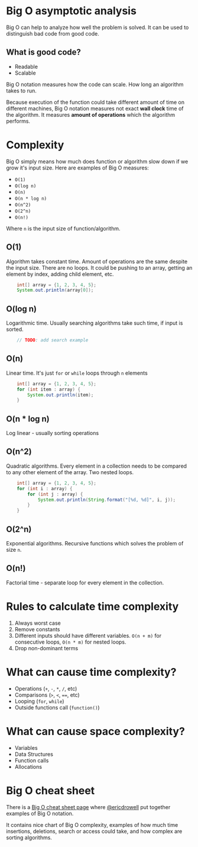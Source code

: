 # Big O asymptotic analysis
Big O can help to analyze how well the problem is solved.
It can be used to distinguish bad code from good code. 

## What is good code?
* Readable
* Scalable

Big O notation measures how the code can scale. How long an algorithm takes to run.

Because execution of the function could take different amount of time on different machines, Big O notation measures not exact **wall clock** time of the algorithm. 
It measures **amount of operations** which the algorithm performs.

# Complexity
Big O simply means how much does function or algorithm slow down if we grow it's input size. 
Here are examples of Big O measures:
* `O(1)`
* `O(log n)`
* `O(n)`
* `O(n * log n)`
* `O(n^2)`
* `O(2^n)`
* `O(n!)`

Where `n` is the input size of function/algorithm.

## O(1)
Algorithm takes constant time. Amount of operations are the same despite the input size. There are no loops.
It could be pushing to an array, getting an element by index, adding child element, etc.
```java
    int[] array = {1, 2, 3, 4, 5};
    System.out.println(array[0]);
```
## O(log n)
Logarithmic time. Usually searching algorithms take such time, if input is sorted.
```java
    // TODO: add search example
```

## O(n)
Linear time. It's just `for` or `while` loops through `n` elements
```java
    int[] array = {1, 2, 3, 4, 5};
    for (int item : array) {
        System.out.println(item);
    }
```
## O(n * log n)
Log linear - usually sorting operations

## O(n^2)
Quadratic algorithms. Every element in a collection needs to be compared to any other element of the array. Two nested loops.
```java
    int[] array = {1, 2, 3, 4, 5};
    for (int i : array) {
        for (int j : array) {
            System.out.println(String.format("[%d, %d]", i, j));
        }
    }
```
## O(2^n)
Exponential algorithms. Recursive functions which solves the problem of size `n`.

## O(n!)
Factorial time - separate loop for every element in the collection.

# Rules to calculate time complexity
1. Always worst case
2. Remove constants
3. Different inputs should have different variables. `O(n + m)` for consecutive loops, `O(n * m)` for nested loops.
4. Drop non-dominant terms

# What can cause time complexity?
* Operations (`+`, `-`, `*`, `/`, etc)
* Comparisons (`>`, `<`, `==`, etc)
* Looping (`for`, `while`)
* Outside functions call (`function()`)

# What can cause space complexity?
* Variables
* Data Structures
* Function calls
* Allocations

# Big O cheat sheet
There is a [Big O cheat sheet page](https://www.bigocheatsheet.com/) where [@ericdrowell](https://github.com/ericdrowell) put together examples of Big O notation.

It contains nice chart of Big O complexity, examples of how much time insertions, deletions, search or access could take, and how complex are sorting algorithms.
